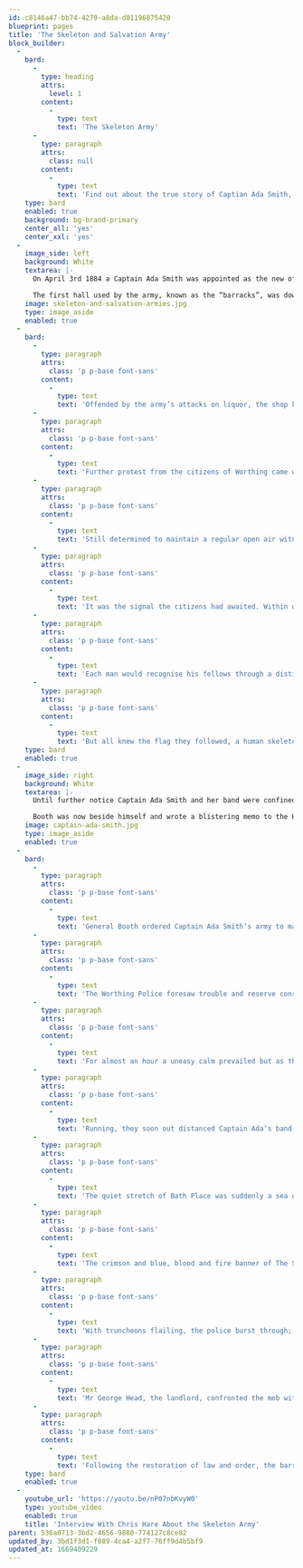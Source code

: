 ```yaml
---
id: c8146a47-bb74-4279-a8da-d01196875420
blueprint: pages
title: 'The Skeleton and Salvation Army'
block_builder:
  -
    bard:
      -
        type: heading
        attrs:
          level: 1
        content:
          -
            type: text
            text: 'The Skeleton Army'
      -
        type: paragraph
        attrs:
          class: null
        content:
          -
            type: text
            text: 'Find out about the true story of Captian Ada Smith, The Worthing Salvation & Skeleton Armies from 1884. Watch an interview with historian Chris Hare below.'
    type: bard
    enabled: true
    background: bg-brand-primary
    center_all: 'yes'
    center_xxl: 'yes'
  -
    image_side: left
    background: White
    textarea: |-
      On April 3rd 1884 a Captain Ada Smith was appointed as the new officer in charge of the Worthing Salvation Army.

      The first hall used by the army, known as the “barracks”, was down a narrow brick alley about eight yards long in an upper story of an old warehouse in Prospect Place. Half way up the alley was a side door of a liquor shop.
    image: skeleton-and-salvation-armies.jpg
    type: image_aside
    enabled: true
  -
    bard:
      -
        type: paragraph
        attrs:
          class: 'p p-base font-sans'
        content:
          -
            type: text
            text: 'Offended by the army’s attacks on liquor, the shop keeper had barricaded the passage following a high spirited army protest. The landlord of the warehouse tore the barricade down and from then on opposition was massing against the Salvation Army.'
      -
        type: paragraph
        attrs:
          class: 'p p-base font-sans'
        content:
          -
            type: text
            text: 'Further protest from the citizens of Worthing came when a mystery person daubed the alley walls each week with a black sticky curtain of tar, which played havoc with their uniforms as they marched out in procession.'
      -
        type: paragraph
        attrs:
          class: 'p p-base font-sans'
        content:
          -
            type: text
            text: 'Still determined to maintain a regular open air witness, the army carried on regardless.'
      -
        type: paragraph
        attrs:
          class: 'p p-base font-sans'
        content:
          -
            type: text
            text: 'It was the signal the citizens had awaited. Within days a skeleton army 4000 strong was formed in the town for the express purpose of putting down the Salvation Armys’ open air work.'
      -
        type: paragraph
        attrs:
          class: 'p p-base font-sans'
        content:
          -
            type: text
            text: 'Each man would recognise his fellows through a distinctive flash. A small piece of yellow ribbon with the motto “Excelsior” tagged to his cloth cap. Those who supported them wore sunflowers in their button holes or had walking sticks with skull and cross bones handles.'
      -
        type: paragraph
        attrs:
          class: 'p p-base font-sans'
        content:
          -
            type: text
            text: 'But all knew the flag they followed, a human skeleton topped by a grinning skull, stark white against a jet black back ground. The drunken gangs of skeletons who harried Captain Ada’s little band of twenty through the streets, lobbing egg shells charged with blue paint, met with the towns folk full approval.'
    type: bard
    enabled: true
  -
    image_side: right
    background: White
    textarea: |-
      Until further notice Captain Ada Smith and her band were confined to barracks. General Booth wanted written assurance that the West Sussex County Constabulary would keep a fatherly eye on them. But the Chief Constable sat securely on the fence, he would treat both sides with impartiality.

      Booth was now beside himself and wrote a blistering memo to the Home Office saying that “Worthing magistrates simply refused to summon rif-raf molesting the Salvation Army.” the Home Secretary Sir Willam Harcourt stood by the letter of the law and had no power over local authorities.
    image: captain-ada-smith.jpg
    type: image_aside
    enabled: true
  -
    bard:
      -
        type: paragraph
        attrs:
          class: 'p p-base font-sans'
        content:
          -
            type: text
            text: 'General Booth ordered Captain Ada Smith’s army to march on Sundays.'
      -
        type: paragraph
        attrs:
          class: 'p p-base font-sans'
        content:
          -
            type: text
            text: 'The Worthing Police foresaw trouble and reserve constables were drafted from out lying districts. By 2pm on Sunday 17th August, Captain Ada Smith marshalled her troops outside the rented Montague Hall watched by the hooting rabble of the Skeleton Army. Along the route Police packed the pavements gripping truncheons.'
      -
        type: paragraph
        attrs:
          class: 'p p-base font-sans'
        content:
          -
            type: text
            text: 'For almost an hour a uneasy calm prevailed but as the Salvationists drew near Montague Hall, with their route completed, the Skeletons struck.'
      -
        type: paragraph
        attrs:
          class: 'p p-base font-sans'
        content:
          -
            type: text
            text: 'Running, they soon out distanced Captain Ada’s band by thirty yards. Halting, they turned, faces flushed and contemptuous. There was a shocked momentary stillness. Then, with a wild bull roar, they charged.'
      -
        type: paragraph
        attrs:
          class: 'p p-base font-sans'
        content:
          -
            type: text
            text: 'The quiet stretch of Bath Place was suddenly a sea of screaming men battling amid brick dust and broken glass.'
      -
        type: paragraph
        attrs:
          class: 'p p-base font-sans'
        content:
          -
            type: text
            text: 'The crimson and blue, blood and fire banner of The Salvation Army swayed then toppled like a sapling.'
      -
        type: paragraph
        attrs:
          class: 'p p-base font-sans'
        content:
          -
            type: text
            text: 'With truncheons flailing, the police burst through; with bottles and boots, the skeletons fought back, intent on retaining their own banner. The Salvation Army retreated back to barracks but the Skeletons tried to burn the place down.'
      -
        type: paragraph
        attrs:
          class: 'p p-base font-sans'
        content:
          -
            type: text
            text: 'Mr George Head, the landlord, confronted the mob with a revolver and some of the spectators were shot and wounded. Mr George Head was brought to the bench on a charge of feloniously and maliciously wounding a young man name Olliver.'
      -
        type: paragraph
        attrs:
          class: 'p p-base font-sans'
        content:
          -
            type: text
            text: 'Following the restoration of law and order, the barracks on the site in Crescent Road were opened in 1887 and the present citadel built in 1912.'
    type: bard
    enabled: true
  -
    youtube_url: 'https://youtu.be/nP07nbKvyW0'
    type: youtube_video
    enabled: true
    title: 'Interview With Chris Hare About the Skeleton Army'
parent: 536a0713-3bd2-4656-9880-774127c8ce82
updated_by: 3bd1f3d1-f089-4ca4-a2f7-76ff9d4b5bf9
updated_at: 1669409229
---
```

